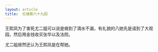 ```yaml
---
layout: article
title:  红楼第六十九回
---
```


王熙凤为了害死尤二姐可以说是做到了滴水不漏，有礼貌的八她先是请到了大观园，然后用金钱收买张华以及法院。

尤二姐居然还认为王熙凤是在帮她。